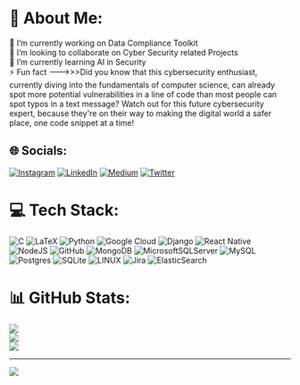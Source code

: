 # 💫 About Me:
🔭 I’m currently working on Data Compliance Toolkit<br>👯 I’m looking to collaborate on Cyber Security related Projects<br>🌱 I’m currently learning AI in Security<br>⚡ Fun fact --->>>Did you know that this cybersecurity enthusiast, currently diving into the fundamentals of computer science, can already spot more potential vulnerabilities in a line of code than most people can spot typos in a text message? Watch out for this future cybersecurity expert, because they're on their way to making the digital world a safer place, one code snippet at a time!


## 🌐 Socials:
[![Instagram](https://img.shields.io/badge/Instagram-%23E4405F.svg?logo=Instagram&logoColor=white)](https://instagram.com/tanviitrivedi) [![LinkedIn](https://img.shields.io/badge/LinkedIn-%230077B5.svg?logo=linkedin&logoColor=white)](https://linkedin.com/in/tanvi-trivedi1121) [![Medium](https://img.shields.io/badge/Medium-12100E?logo=medium&logoColor=white)](https://tanvitrivedi.medium.com/) [![Twitter](https://img.shields.io/badge/Twitter-%231DA1F2.svg?logo=Twitter&logoColor=white)](https://twitter.com/tanu_1121) 

# 💻 Tech Stack:
![C](https://img.shields.io/badge/c-%2300599C.svg?style=flat&logo=c&logoColor=white) ![LaTeX](https://img.shields.io/badge/latex-%23008080.svg?style=flat&logo=latex&logoColor=white) ![Python](https://img.shields.io/badge/python-3670A0?style=flat&logo=python&logoColor=ffdd54) ![Google Cloud](https://img.shields.io/badge/Google%20Cloud-%234285F4.svg?style=flat&logo=google-cloud&logoColor=white) ![Django](https://img.shields.io/badge/django-%23092E20.svg?style=flat&logo=django&logoColor=white) ![React Native](https://img.shields.io/badge/react_native-%2320232a.svg?style=flat&logo=react&logoColor=%2361DAFB) ![NodeJS](https://img.shields.io/badge/node.js-6DA55F?style=flat&logo=node.js&logoColor=white) ![GitHub](https://img.shields.io/badge/GitHub-%23121011.svg?style=flat&logo=github&logoColor=white) ![MongoDB](https://img.shields.io/badge/MongoDB-%234ea94b.svg?style=flat&logo=mongodb&logoColor=white) ![MicrosoftSQLServer](https://img.shields.io/badge/Microsoft%20SQL%20Sever-CC2927?style=flat&logo=microsoft%20sql%20server&logoColor=white) ![MySQL](https://img.shields.io/badge/mysql-%2300f.svg?style=flat&logo=mysql&logoColor=white) ![Postgres](https://img.shields.io/badge/postgres-%23316192.svg?style=flat&logo=postgresql&logoColor=white) ![SQLite](https://img.shields.io/badge/sqlite-%2307405e.svg?style=flat&logo=sqlite&logoColor=white) ![LINUX](https://img.shields.io/badge/Linux-FCC624?style=flat&logo=linux&logoColor=black) ![Jira](https://img.shields.io/badge/jira-%230A0FFF.svg?style=flat&logo=jira&logoColor=white) ![ElasticSearch](https://img.shields.io/badge/-ElasticSearch-005571?style=flat&logo=elasticsearch)
# 📊 GitHub Stats:
![](https://github-readme-stats.vercel.app/api?username=tanvitrivedi&theme=vue-dark&hide_border=false&include_all_commits=true&count_private=false)<br/>
![](https://github-readme-streak-stats.herokuapp.com/?user=tanvitrivedi&theme=vue-dark&hide_border=false)<br/>
![](https://github-readme-stats.vercel.app/api/top-langs/?username=tanvitrivedi&theme=vue-dark&hide_border=false&include_all_commits=true&count_private=false&layout=compact)

---
[![](https://visitcount.itsvg.in/api?id=tanvitrivedi&icon=0&color=2)](https://visitcount.itsvg.in)

<!-- Proudly created with GPRM ( https://gprm.itsvg.in ) -->
